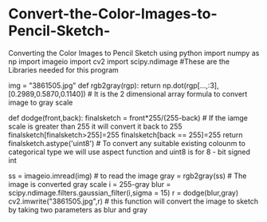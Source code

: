 # Convert-the-Color-Images-to-Pencil-Sketch-
Converting the Color Images to Pencil Sketch using python
import numpy as np
import imageio
import cv2
import scipy.ndimage
#These are the Libraries needed for this program

img = "3861505.jpg"
def rgb2gray(rgp):
    return np.dot(rgp[...,:3],[0.2989,0.5870,0.1140]) # It is the 2 dimensional array formula to convert image to gray scale
    
def dodge(front,back):
    finalsketch =  front*255/(255-back) # If the iamge scale is greater than 255 it will convert it back to 255
    finalsketch[finalsketch>255]=255
    finalsketch[back == 255]=255
    return finalsketch.astype('uint8') # To convert any suitable existing colounm to categorical type we will use aspect function and uint8 is for 8 - bit signed int 

ss = imageio.imread(img) # to read the image
gray = rgb2gray(ss) #  The image is converted gray scale
i = 255-gray
blur = scipy.ndimage.filters.gaussian_filter(i,sigma = 15)
r = dodge(blur,gray)
cv2.imwrite("3861505.jpg",r) # this function will convert the image to sketch by taking two parameters as blur and gray
